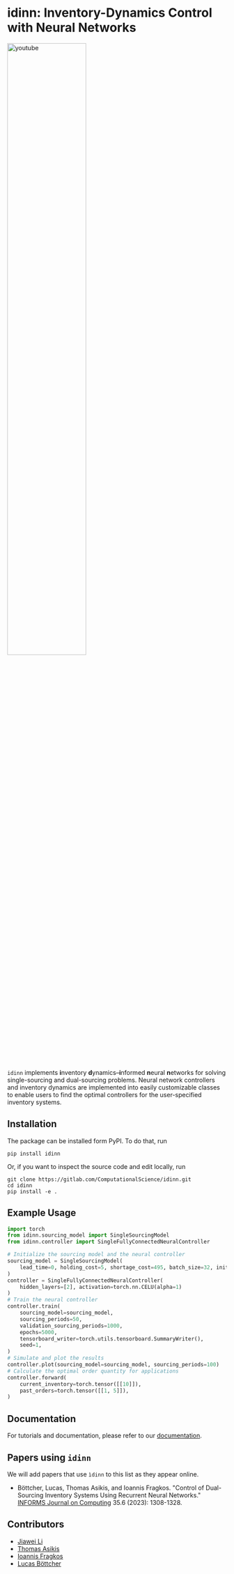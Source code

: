 # idinn: Inventory-Dynamics Control with Neural Networks

[<img src="https://gitlab.com/ComputationalScience/idinn/-/raw/main/docs/_static/youtube.png" align="center" width="60%" size="auto" alt="youtube">](https://www.youtube.com/watch?v=hUBfTWV6tWQ)

`idinn` implements **i**nventory **d**ynamics–**i**nformed **n**eural **n**etworks for solving single-sourcing and dual-sourcing problems. Neural network controllers and inventory dynamics are implemented into easily customizable classes to enable users to find the optimal controllers for the user-specified inventory systems.

## Installation

The package can be installed form PyPI. To do that, run

```
pip install idinn
```

Or, if you want to inspect the source code and edit locally, run

```
git clone https://gitlab.com/ComputationalScience/idinn.git
cd idinn
pip install -e .
```

## Example Usage

```python
import torch
from idinn.sourcing_model import SingleSourcingModel
from idinn.controller import SingleFullyConnectedNeuralController

# Initialize the sourcing model and the neural controller
sourcing_model = SingleSourcingModel(
    lead_time=0, holding_cost=5, shortage_cost=495, batch_size=32, init_inventory=10
)
controller = SingleFullyConnectedNeuralController(
    hidden_layers=[2], activation=torch.nn.CELU(alpha=1)
)
# Train the neural controller
controller.train(
    sourcing_model=sourcing_model,
    sourcing_periods=50,
    validation_sourcing_periods=1000,
    epochs=5000,
    tensorboard_writer=torch.utils.tensorboard.SummaryWriter(),
    seed=1,
)
# Simulate and plot the results
controller.plot(sourcing_model=sourcing_model, sourcing_periods=100)
# Calculate the optimal order quantity for applications
controller.forward(
    current_inventory=torch.tensor([[10]]),
    past_orders=torch.tensor([[1, 5]]),
)
```

## Documentation

For tutorials and documentation, please refer to our [documentation](https://inventory-optimization.readthedocs.io/en/latest/).

## Papers using `idinn`

We will add papers that use `ìdinn` to this list as they appear online.

* Böttcher, Lucas, Thomas Asikis, and Ioannis Fragkos. "Control of Dual-Sourcing Inventory Systems Using Recurrent Neural Networks." [INFORMS Journal on Computing](https://pubsonline.informs.org/doi/abs/10.1287/ijoc.2022.0136) 35.6 (2023): 1308-1328.

## Contributors

* [Jiawei Li](https://github.com/iewaij)
* [Thomas Asikis](https://gitlab.com/asikist)
* [Ioannis Fragkos](https://gitlab.com/ioannis.fragkos1)
* [Lucas Böttcher](https://gitlab.com/lucasboettcher)
